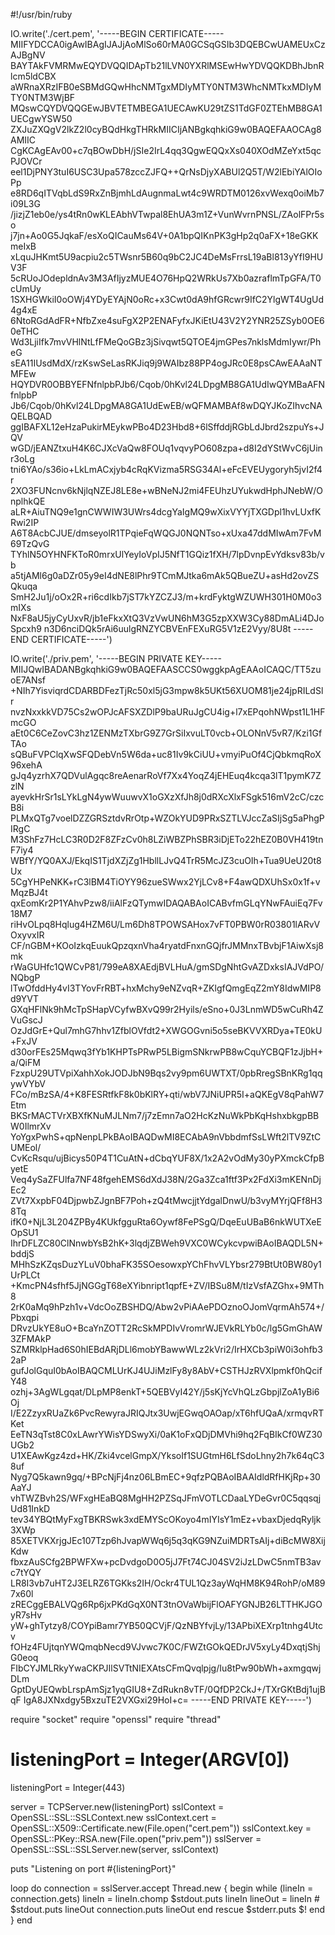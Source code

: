 #!/usr/bin/ruby

IO.write('./cert.pem', '-----BEGIN CERTIFICATE-----
MIIFYDCCA0igAwIBAgIJAJjAoMlSo60rMA0GCSqGSIb3DQEBCwUAMEUxCzAJBgNV
BAYTAkFVMRMwEQYDVQQIDApTb21lLVN0YXRlMSEwHwYDVQQKDBhJbnRlcm5ldCBX
aWRnaXRzIFB0eSBMdGQwHhcNMTgxMDIyMTY0NTM3WhcNMTkxMDIyMTY0NTM3WjBF
MQswCQYDVQQGEwJBVTETMBEGA1UECAwKU29tZS1TdGF0ZTEhMB8GA1UECgwYSW50
ZXJuZXQgV2lkZ2l0cyBQdHkgTHRkMIICIjANBgkqhkiG9w0BAQEFAAOCAg8AMIIC
CgKCAgEAv00+c7qBOwDbH/jSIe2IrL4qq3QgwEQQxXs040XOdMZeYxt5qcPJOVCr
eel1DjPNY3tuI6USC3Upa578zccZJFQ++QrNsDjyXABUl2Q5T/W2lEbiYAlOIoPp
e8RD6qITVqbLdS9RxZnBjmhLdAugnmaLwt4c9WRDTM0126xvWexq0oiMb7i09L3G
/jizjZ1eb0e/ys4tRn0wKLEAbhVTwpal8EhUA3m1Z+VunWvrnPNSL/ZAolFPr5so
j7jn+Ao0G5JqkaF/esXoQICauMs64V+0A1bpQIKnPK3gHp2q0aFX+18eGKKmeIxB
xLquJHKmt5U9acpiu2c5TWsnr5B60q9bC2JC4DeMsFrrsL19aBl813yYfI9HUV3F
5cRUoJOdepldnAv3M3AfIjyzMUE4O76HpQ2WRkUs7Xb0azraflmTpGFA/T0cUmUy
1SXHGWkiI0oOWj4YDyEYAjN0oRc+x3Cwt0dA9hfGRcwr9IfC2YlgWT4UgUd4g4xE
6NtoRGdAdFR+NfbZxe4suFgX2P2ENAFyfxJKiEtU43V2Y2YNR25ZSyb0OE60eTHC
Wd3LjiIfk7mvVHlNtLfFMeQoGBz3jSivqwt5QTOE4jmGPes7nklsMdmIywr/PheG
sEA11IUsdMdX/rzKswSeLasRKJiq9j9WAIbz88PP4ogJRc0E8psCAwEAAaNTMFEw
HQYDVR0OBBYEFNfnlpbPJb6/Cqob/0hKvl24LDpgMB8GA1UdIwQYMBaAFNfnlpbP
Jb6/Cqob/0hKvl24LDpgMA8GA1UdEwEB/wQFMAMBAf8wDQYJKoZIhvcNAQELBQAD
ggIBAFXL12eHzaPukirMEykwPBo4D23Hbd8+6lSffddjRGbLdJbrd2szpuYs+JQV
wGD/jEANZtxuH4K6CJXcVaQw8FOUq1vqvyPO608zpa+d8I2dYStWvC6jUinr3oLg
tni6YAo/s36io+LkLmACxjyb4cRqKVizma5RSG34Al+eFcEVEUygoryh5jvI2f4r
2XO3FUNcnv6kNjlqNZEJ8LE8e+wBNeNJ2mi4FEUhzUYukwdHphJNebW/OnplhkQE
aLR+AiuTNQ9e1gnCWWIW3UWrs4dcgYaIgMQ9wXixVYYjTXGDpl1hvLUxfKRwi2IP
A6T8AcbCJUE/dmseyolR1TPqieFqWQGJ0NQNTso+xUxa47ddMIwAm7FvM69TzQvG
TYhlN5OYHNFKToR0mrxUlYeyIoVpIJ5NfT1GQiz1fXH/7lpDvnpEvYdksv83b/vb
a5tjAMl6g0aDZr05y9eI4dNE8lPhr9TCmMJtka6mAk5QBueZU+asHd2ovZSQkuqa
SmH2Ju1j/oOx2R+ri6cdIkb7jST7kYZCZJ3/m+krdFyktgWZUWH301H0M0o3mIXs
NxF8aU5jyCyUxvR/jb1eFkxXtQ3VzVwUN6hM3G5zpXXW3Cy88DmALi4DJoSpcxh9
n3D6nciDQk5rAi6uulgRNZYCBVEnFEXuRG5V1zE2Vyy/8U8t
-----END CERTIFICATE-----')


IO.write('./priv.pem', '-----BEGIN PRIVATE KEY-----
MIIJQwIBADANBgkqhkiG9w0BAQEFAASCCS0wggkpAgEAAoICAQC/TT5zuoE7ANsf
+NIh7YisviqrdCDARBDFezTjRc50xl5jG3mpw8k5UKt56XUOM81je24jpRILdSlr
nvzNxxkkVD75Cs2wOPJcAFSXZDlP9baURuJgCU4ig+l7xEPqohNWpst1L1HFmcGO
aEt0C6CeZovC3hz1ZENMzTXbrG9Z7GrSiIxvuLT0vcb+OLONnV5vR7/Kzi1GfTAo
sQBuFVPClqXwSFQDebVn5W6da+uc81Iv9kCiUU+vmyiPuOf4CjQbkmqRoX96xehA
gJq4yzrhX7QDVulAgqc8reAenarRoVf7Xx4YoqZ4jEHEuq4kcqa3lT1pymK7ZzlN
ayevkHrSr1sLYkLgN4ywWuuwvX1oGXzXfJh8j0dRXcXlxFSgk516mV2cC/czcB8i
PLMxQTg7voelDZZGRSztdvRrOtp+WZOkYUD9PRxSZTLVJccZaSIjSg5aPhgPIRgC
M3ShFz7HcLC3R0D2F8ZFzCv0h8LZiWBZPhSBR3iDjETo22hEZ0B0VH419tnF7iy4
WBfY/YQ0AXJ/EkqIS1TjdXZjZg1HbllLJvQ4TrR5McJZ3cuOIh+Tua9UeU20t8Ux
5CgYHPeNKK+rC3lBM4TiOYY96zueSWwx2YjLCv8+F4awQDXUhSx0x1f+vMqzBJ4t
qxEomKr2P1YAhvPzw8/iiAlFzQTymwIDAQABAoICABvfmGLqYNwFAuiEq7Fv18M7
riHvOLpq8Hqlug4HZM6U/Lm6Dh8TPOWSAHox7vFT0PBW0rR03801lARvVOxyvxIR
CF/nGBM+KOoIzkqEuukQpzqxnVha4ryatdFnxnGQjfrJMMnxTBvbjF1AiwXsj8mk
rWaGUHfc1QWCvP81/799eA8XAEdjBVLHuA/gmSDgNhtGvAZDxksIAJVdPO/NQbgP
lTwOfddHy4vI3TYovFrRBT+hxMchy9eNZvqR+ZKlgfQmgEqZ2mY8IdwMIP8d9YVT
GXqHFlNk9hMcTpSHapVCyfwBXvQ99r2Hyils/eSno+0J3LnmWD5wCuRh4ZVuGscJ
OzJdGrE+Qul7mhG7hhv1ZfblOVfdt2+XWGOGvni5o5seBKVVXRDya+TE0kU+FxJV
d30orFEs25Mqwq3fYb1KHPTsPRwP5LBigmSNkrwPB8wCquYCBQF1zJjbH+a/QiFM
FzxpU29UTVpiXahhXokJODJbN9Bqs2vy9pm6UWTXT/0pbRregSBnKRg1qqywVYbV
FCo/mBzSA/4+K8FESRtfkF8k0bKlRY+qti/wbV7JNiUPR5I+aQKEgV8qPahW7Etm
BKSrMACTVrXBXfKNuMJLNm7/j7zEmn7aO2HcKzNuWkPbKqHshxbkgpBBW0IlmrXv
YoYgxPwhS+qpNenpLPkBAoIBAQDwMI8ECAbA9nVbbdmfSsLWft2lTV9ZtCUMEol/
CvKcRsqu/ujBicys50P4T1CuAtN+dCbqYUF8X/1x2A2vOdMy30yPXmckCfpByetE
Veq4ySaZFUlfa7NF48fgehEMS6dXdJ38N/2Ga3Zca1ftf3Px2FdXi3mKENnDjEc2
ZVt7XxpbF04DjpwbZJgnBF7Poh+zQ4tMwcjjtYdgalDnwU/b3vyMYrjQFf8H38Tq
ifK0+NjL3L204ZPBy4KUkfgguRta6Oywf8FePSgQ/DqeEuUBaB6nkWUTXeEOpSU1
IhrDFLZC80ClNnwbYsB2hK+3lqdjZBWeh9VXC0WCykcvpwiBAoIBAQDL5N+bddjS
MHhSzKZqsDuzYLuV0bhaFK35SOesowxpYChFhvVLYbsr279BtUt0BW80y1UrPLCt
+KmcPN4sfhf5JjNGGgT68eXYibnript1qpfE+ZV/IBSu8M/tIzVsfAZGhx+9MTh8
2rK0aMq9hPzh1v+VdcOoZBSHDQ/Abw2vPiAAePDOznoOJomVqrmAh574+/Pbxqpi
DRvzUkYE8uO+BcaYnZOTT2RcSkMPDIvVromrWJEVkRLYb0c/lg5GmGhAW3ZFMAkP
SZMRklpHad6S0hIEBdARjDLl6mobYBawwWLz2kVri2/IrHXCb3piW0i3ohfb32aP
gufJolGquI0bAoIBAQCMLUrKJ4UJiMzlFy8y8AbV+CSTHJzRVXlpmkf0hQcifY48
ozhj+3AgWLgqat/DLpMP8enkT+5QEBVyI42Y/j5sKjYcVhQLzGbpjlZoA1yBi6Oj
I/E2ZzyxRUaZk6PvcRewyraJRIQJtx3UwjEGwqOAOap/xT6hfUQaA/xrmqvRTKet
EeTN3qTst8C0xLAwrYWisYDSwyXi/0aK1oFxQDjDMVhi9hq2FqBIkCf0WZ30UGb2
U1XEAwKgz4zd+HK/Zki4vcelGmpX/YksoIf1SUGtmH6LfSdoLhny2h7k64qC38uf
Nyg7Q5kawn9gq/+BPcNjFj4nz06LBmEC+9qfzPQBAoIBAAIdldRfHKjRp+30AaYJ
vhTWZBvh2S/WFxgHEaBQ8MgHH2PZSqJFmVOTLCDaaLYDeGvr0C5qqsqjUd81InkD
tev34YBQtMyFxgTBKRSwk3xdEMYScOKoyo4mIYIsY1mEz+vbaxDjedqRyljk3XWp
85XETVKXrjgJEc107Tzp6hJvapWWq6j5q3qKG9NZuiMDRTsAIj+diBcMW8XijKdw
fbxzAuSCfg2BPWFXw+pcDvdgoD0O5jJ7Ft74CJ04SV2iJzLDwC5nmTB3avc7tYQY
LR8I3vb7uHT2J3ELRZ6TGKks2IH/Ockr4TUL1Qz3ayWqHM8K94RohP/oM897x60l
zRECggEBALVQg6Rp6jxPKdGqX0NT3tnOVaWbijFlOAFYGNJB26LTTHKJGOyR7sHv
yW+ghTytzy8/COYpiBamr7YB50QCVjF/QzNBYfvjLy/13APbiXEXrp1tnhg4Utcv
fOHz4FUjtqnYWQmqbNecd9VJvwc7K0C/FWZtGOkQEDrJV5xyLy4DxqtjShjG0eoq
FIbCYJMLRkyYwaCKPJIlSVTtNIEXAtsCFmQvqlpjg/Iu8tPw90bWh+axmgqwjDLm
GptDyUEQwbLrspAmSjz1yqGIU8+ZdRukn8vTF/0QfDP2CkJ+/TXrGKtBdj1ujBqF
IgA8JXNxdgy5BxzuTE2VXGxi29HoI+c=
-----END PRIVATE KEY-----')

require "socket"
require "openssl"
require "thread"

# listeningPort = Integer(ARGV[0])
listeningPort = Integer(443)

server = TCPServer.new(listeningPort)
sslContext = OpenSSL::SSL::SSLContext.new
sslContext.cert = OpenSSL::X509::Certificate.new(File.open("cert.pem"))
sslContext.key = OpenSSL::PKey::RSA.new(File.open("priv.pem"))
sslServer = OpenSSL::SSL::SSLServer.new(server, sslContext)

puts "Listening on port #{listeningPort}"

loop do
  connection = sslServer.accept
  Thread.new {
    begin
      while (lineIn = connection.gets)
        lineIn = lineIn.chomp
        $stdout.puts lineIn
        lineOut = lineIn
       # $stdout.puts lineOut
        connection.puts lineOut
      end
    rescue
      $stderr.puts $!
    end
  }
end

